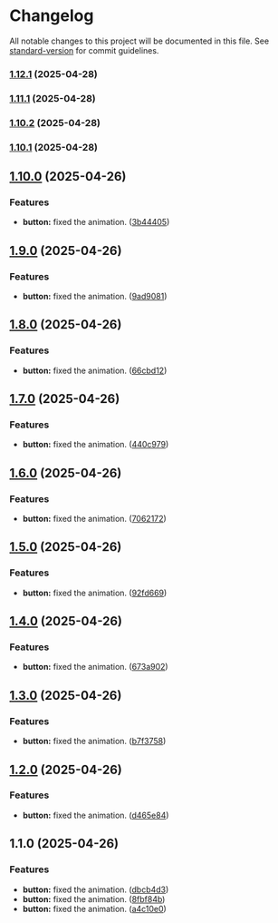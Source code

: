 # Changelog

All notable changes to this project will be documented in this file. See [standard-version](https://github.com/conventional-changelog/standard-version) for commit guidelines.

### [1.12.1](https://github.com/rit3zh/glow-ui/compare/v1.11.1...v1.12.1) (2025-04-28)

### [1.11.1](https://github.com/rit3zh/glow-ui/compare/v1.10.2...v1.11.1) (2025-04-28)

### [1.10.2](https://github.com/rit3zh/glow-ui/compare/v1.10.1...v1.10.2) (2025-04-28)

### [1.10.1](https://github.com/rit3zh/glow-ui/compare/v1.10.0...v1.10.1) (2025-04-28)

## [1.10.0](https://github.com/rit3zh/glow-ui/compare/v1.9.0...v1.10.0) (2025-04-26)


### Features

* **button:** fixed the animation. ([3b44405](https://github.com/rit3zh/glow-ui/commit/3b44405a9b84494f8685be911fbcb0141e942e77))

## [1.9.0](https://github.com/rit3zh/glow-ui/compare/v1.8.0...v1.9.0) (2025-04-26)


### Features

* **button:** fixed the animation. ([9ad9081](https://github.com/rit3zh/glow-ui/commit/9ad9081d08a2e32167ae8af02e3e7ae10e9fd2fb))

## [1.8.0](https://github.com/rit3zh/glow-ui/compare/v1.7.0...v1.8.0) (2025-04-26)


### Features

* **button:** fixed the animation. ([66cbd12](https://github.com/rit3zh/glow-ui/commit/66cbd120954a69b9a3ccbbd0eff914106b38c2c7))

## [1.7.0](https://github.com/rit3zh/glow-ui/compare/v1.6.0...v1.7.0) (2025-04-26)


### Features

* **button:** fixed the animation. ([440c979](https://github.com/rit3zh/glow-ui/commit/440c97997eb36f7f3eb8ebd1ca367cbedabd44c7))

## [1.6.0](https://github.com/rit3zh/glow-ui/compare/v1.5.0...v1.6.0) (2025-04-26)


### Features

* **button:** fixed the animation. ([7062172](https://github.com/rit3zh/glow-ui/commit/7062172136a8a0cfe0331e977ed38f3375309a46))

## [1.5.0](https://github.com/rit3zh/glow-ui/compare/v1.4.0...v1.5.0) (2025-04-26)


### Features

* **button:** fixed the animation. ([92fd669](https://github.com/rit3zh/glow-ui/commit/92fd669cfe604ac3c5ee95e4882ce04fc2107009))

## [1.4.0](https://github.com/rit3zh/glow-ui/compare/v1.3.0...v1.4.0) (2025-04-26)


### Features

* **button:** fixed the animation. ([673a902](https://github.com/rit3zh/glow-ui/commit/673a902984b8663673d1b9a45469a9574daa95fb))

## [1.3.0](https://github.com/rit3zh/glow-ui/compare/v1.2.0...v1.3.0) (2025-04-26)


### Features

* **button:** fixed the animation. ([b7f3758](https://github.com/rit3zh/glow-ui/commit/b7f375805adc2c0fe9237a9ed1aff1f3c571bec6))

## [1.2.0](https://github.com/rit3zh/glow-ui/compare/v1.1.0...v1.2.0) (2025-04-26)


### Features

* **button:** fixed the animation. ([d465e84](https://github.com/rit3zh/glow-ui/commit/d465e8479a898075afc7610cc343653ea7f3d22c))

## 1.1.0 (2025-04-26)


### Features

* **button:** fixed the animation. ([dbcb4d3](https://github.com/rit3zh/glow-ui/commit/dbcb4d3de8681e9fa4df5b0bd047a7212a9b0fba))
* **button:** fixed the animation. ([8fbf84b](https://github.com/rit3zh/glow-ui/commit/8fbf84bb2cc659dd8a4c7ffa583e7efc264e460b))
* **button:** fixed the animation. ([a4c10e0](https://github.com/rit3zh/glow-ui/commit/a4c10e056cea4bcc5e588adb63073baf4564e5a4))
